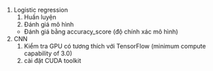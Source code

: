 1. Logistic regression
    1. Huấn luyện
    2. Đánh giá mô hình
    - Đánh giá bằng accuracy_score (độ chính xác mô hình)
2. CNN
    1. Kiểm tra GPU có tương thích với TensorFlow (minimum compute capability of 3.0)
    2. cài đặt CUDA toolkit
